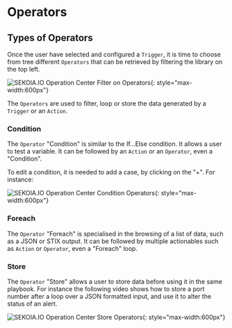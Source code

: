 # Operators

## Types of Operators

Once the user have selected and configured a `Trigger`, it is time to choose from tree different `Operators` that can be retrieved by filtering the library on the top left.

![SEKOIA.IO Operation Center Filter on Operators](/assets/filter_operators.png){: style="max-width:600px"}

The `Operators` are used to filter, loop or store the data generated by a `Trigger` or an `Action`.

### Condition

The `Operator` "Condition" is similar to the If...Else condition. It allows a user to test a variable. It can be followed by an `Action` or an `Operator`, even a "Condition".

To edit a condition, it is needed to add a case, by clicking on the "+". For instance:

![SEKOIA.IO Operation Center Condition Operators](/assets/condition_operator.gif){: style="max-width:600px"}

### Foreach

The `Operator` "Foreach" is specialised in the browsing of a list of data, such as a JSON or STIX output.
It can be followed by multiple actionables such as `Action` or `Operator`, even a "Foreach" loop.

### Store

The `Operator` "Store" allows a user to store data before using it in the same playbook. For instance the following video shows how to store a port number after a loop over a JSON formatted input, and use it to alter the status of an alert.

![SEKOIA.IO Operation Center Store Operators](/assets/store_operator.gif){: style="max-width:600px"}